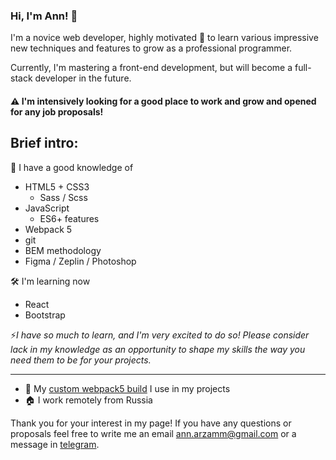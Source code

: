 ### Hi, I'm Ann! 👋

I'm a novice web developer, highly motivated 💪 to learn various impressive new techniques  and features to grow as a professional programmer.  
  
Currently, I'm mastering a front-end development, but will become a full-stack developer in the future.


#### ⚠️ I'm intensively looking for a good place to work and grow and opened for any job proposals! 
  

## Brief intro:
🔗 I have a good knowledge of
  - HTML5 + CSS3
    - Sass / Scss
  - JavaScript 
    - ES6+ features
  - Webpack 5
  - git
  - BEM methodology
  - Figma / Zeplin / Photoshop
  
🛠 I'm learning now
  - React
  - Bootstrap

⚡*I have so much to learn, and I'm very excited to do so! Please consider lack in my knowledge as an opportunity to shape my skills the way you need them to be for your projects.*

--- 
- 🚀 My [custom webpack5 build](https://github.com/ann-arzamm/webpack-5-frontend) I use in my projects
- 🏠 I work remotely from Russia

Thank you for your interest in my page! If you have any questions or proposals feel free to write me an email <ann.arzamm@gmail.com> or a message in [telegram](https://t.me/foifoi).
